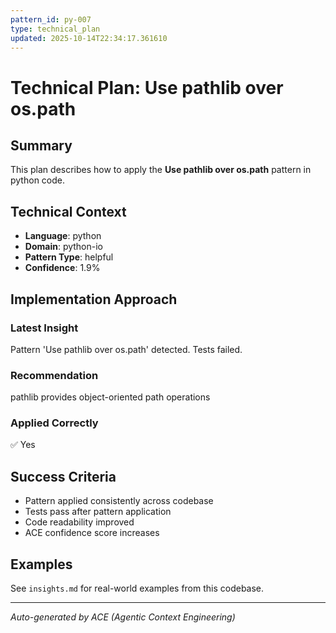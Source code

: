 ```yaml
---
pattern_id: py-007
type: technical_plan
updated: 2025-10-14T22:34:17.361610
---
```

# Technical Plan: Use pathlib over os.path

## Summary

This plan describes how to apply the **Use pathlib over os.path** pattern in python code.

## Technical Context

- **Language**: python
- **Domain**: python-io
- **Pattern Type**: helpful
- **Confidence**: 1.9%

## Implementation Approach

### Latest Insight

Pattern 'Use pathlib over os.path' detected. Tests failed.

### Recommendation

pathlib provides object-oriented path operations

### Applied Correctly

✅ Yes

## Success Criteria

- Pattern applied consistently across codebase
- Tests pass after pattern application
- Code readability improved
- ACE confidence score increases

## Examples

See `insights.md` for real-world examples from this codebase.

---

*Auto-generated by ACE (Agentic Context Engineering)*
